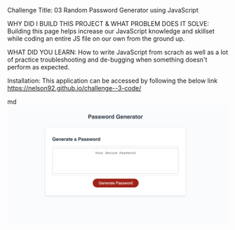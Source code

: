 Challenge Title: 03 Random Password Generator using JavaScript

WHY DID I BUILD THIS PROJECT & WHAT PROBLEM DOES IT SOLVE: Building this page helps increase our JavaScript knowledge and skillset while coding an entire JS file on our own from the ground up. 


WHAT DID YOU LEARN: How to write JavaScript from scrach as well as a lot of practice troubleshooting and de-bugging when something doesn't perform as expected. 

Installation: This application can be accessed by following the below link
https://nelson92.github.io/challenge--3-code/

   md ![alt text](Develop/images/password_generator.png)
